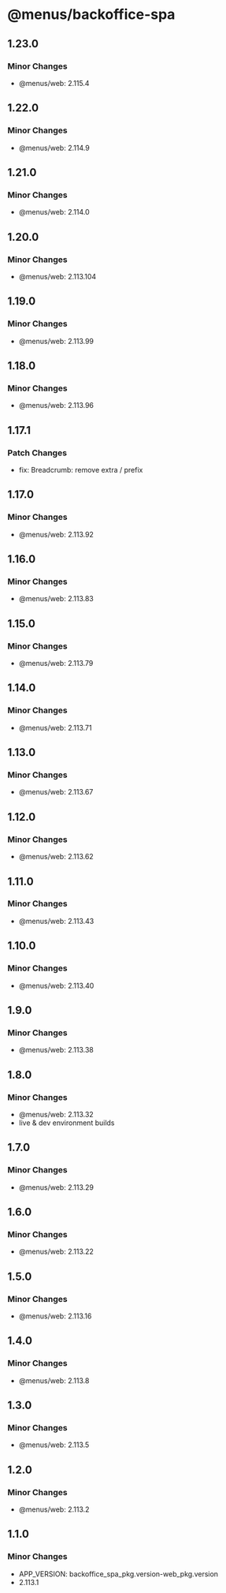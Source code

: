 # @menus/backoffice-spa

## 1.23.0

### Minor Changes

- @menus/web: 2.115.4

## 1.22.0

### Minor Changes

- @menus/web: 2.114.9

## 1.21.0

### Minor Changes

- @menus/web: 2.114.0

## 1.20.0

### Minor Changes

- @menus/web: 2.113.104

## 1.19.0

### Minor Changes

- @menus/web: 2.113.99

## 1.18.0

### Minor Changes

- @menus/web: 2.113.96

## 1.17.1

### Patch Changes

- fix: Breadcrumb: remove extra / prefix

## 1.17.0

### Minor Changes

- @menus/web: 2.113.92

## 1.16.0

### Minor Changes

- @menus/web: 2.113.83

## 1.15.0

### Minor Changes

- @menus/web: 2.113.79

## 1.14.0

### Minor Changes

- @menus/web: 2.113.71

## 1.13.0

### Minor Changes

- @menus/web: 2.113.67

## 1.12.0

### Minor Changes

- @menus/web: 2.113.62

## 1.11.0

### Minor Changes

- @menus/web: 2.113.43

## 1.10.0

### Minor Changes

- @menus/web: 2.113.40

## 1.9.0

### Minor Changes

- @menus/web: 2.113.38

## 1.8.0

### Minor Changes

- @menus/web: 2.113.32
- live & dev environment builds

## 1.7.0

### Minor Changes

- @menus/web: 2.113.29

## 1.6.0

### Minor Changes

- @menus/web: 2.113.22

## 1.5.0

### Minor Changes

- @menus/web: 2.113.16

## 1.4.0

### Minor Changes

- @menus/web: 2.113.8

## 1.3.0

### Minor Changes

- @menus/web: 2.113.5

## 1.2.0

### Minor Changes

- @menus/web: 2.113.2

## 1.1.0

### Minor Changes

- APP_VERSION: backoffice_spa_pkg.version-web_pkg.version
- 2.113.1
